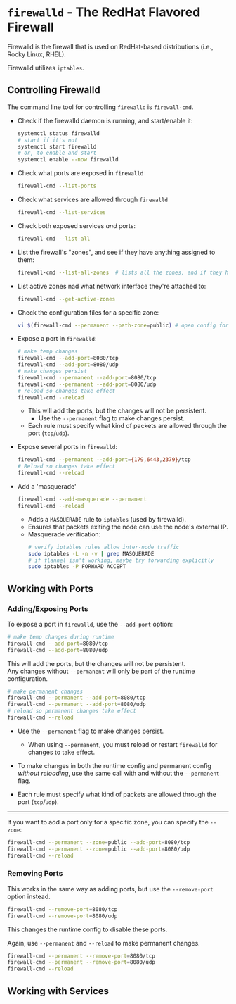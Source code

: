 # `firewalld` - The RedHat Flavored Firewall

Firewalld is the firewall that is used on RedHat-based distributions (i.e., Rocky
Linux, RHEL).  

Firewalld utilizes `iptables`.  


## Controlling Firewalld
The command line tool for controlling `firewalld` is `firewall-cmd`.  

* Check if the firewalld daemon is running, and start/enable it:
  ```bash
  systemctl status firewalld
  # start if it's not
  systemctl start firewalld
  # or, to enable and start
  systemctl enable --now firewalld
  ```

* Check what ports are exposed in `firewalld`
  ```bash
  firewall-cmd --list-ports
  ```

* Check what services are allowed through `firewalld`
  ```bash
  firewall-cmd --list-services
  ```

* Check both exposed services *and* ports:
  ```bash
  firewall-cmd --list-all
  ```

* List the firewall's "zones", and see if they have anything assigned to them:
  ```bash
  firewall-cmd --list-all-zones  # lists all the zones, and if they have anything assigned to them
  ```

* List active zones nad what network interface they're attached to:
  ```bash
  firewall-cmd --get-active-zones 
  ```

* Check the configuration files for a specific zone:
  ```bash
  vi $(firewall-cmd --permanent --path-zone=public) # open config for the 'public' zone in vi
  ```

* Expose a port in `firewalld`:
  ```bash
  # make temp changes
  firewall-cmd --add-port=8080/tcp
  firewall-cmd --add-port=8080/udp
  # make changes persist
  firewall-cmd --permanent --add-port=8080/tcp
  firewall-cmd --permanent --add-port=8080/udp
  # reload so changes take effect
  firewall-cmd --reload
  ```
    * This will add the ports, but the changes will not be persistent.  
        * Use the `--permanent` flag to make changes persist.  
    * Each rule must specify what kind of packets are allowed through the port (`tcp`/`udp`).  


* Expose several ports in `firewalld`:
  ```bash
  firewall-cmd --permanent --add-port={179,6443,2379}/tcp
  # Reload so changes take effect
  firewall-cmd --reload     
  ```

* Add a 'masquerade'
  ```bash
  firewall-cmd --add-masquerade --permanent
  firewall-cmd --reload     
  ```
    * Adds a `MASQUERADE` rule to `iptables` (used by firewalld).  
    * Ensures that packets exiting the node can use the node's external IP.  
    * Masquerade verification:
      ```bash
      # verify iptables rules allow inter-node traffic
      sudo iptables -L -n -v | grep MASQUERADE
      # if flannel isn't working, maybe try forwarding explicitly
      sudo iptables -P FORWARD ACCEPT
      ```

## Working with Ports

### Adding/Exposing Ports
To expose a port in `firewalld`, use the `--add-port` option:
```bash
# make temp changes during runtime
firewall-cmd --add-port=8080/tcp
firewall-cmd --add-port=8080/udp
```
This will add the ports, but the changes will not be persistent.  
Any changes without `--permanent` will only be part of the runtime configuration.  

```bash
# make permanent changes 
firewall-cmd --permanent --add-port=8080/tcp
firewall-cmd --permanent --add-port=8080/udp
# reload so permanent changes take effect
firewall-cmd --reload
```
* Use the `--permanent` flag to make changes persist.  
    * When using `--permanent`, you must reload or restart `firewalld` for changes to
      take effect.  
* To make changes in both the runtime config and permanent config *without reloading*, 
  use the same call with and without the `--permanent` flag.  

* Each rule must specify what kind of packets are allowed through the port (`tcp`/`udp`).  

---

If you want to add a port only for a specific zone, you can specify the `--zone`:
```bash
firewall-cmd --permanent --zone=public --add-port=8080/tcp
firewall-cmd --permanent --zone=public --add-port=8080/udp
firewall-cmd --reload
```

### Removing Ports
This works in the same way as adding ports, but use the `--remove-port` option
instead.  

```bash
firewall-cmd --remove-port=8080/tcp
firewall-cmd --remove-port=8080/udp
```
This changes the runtime config to disable these ports.  

Again, use `--permanent` and `--reload` to make permanent changes.  
```bash
firewall-cmd --permanent --remove-port=8080/tcp
firewall-cmd --permanent --remove-port=8080/udp
firewall-cmd --reload
```


## Working with Services
<!-- TODO: Finish this section -->



